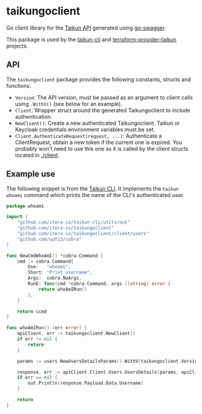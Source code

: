 # taikungoclient

Go client library for the [Taikun API](https://api.taikun.cloud/) generated
using [go-swagger](https://goswagger.io/).

This package is used by the
[taikun-cli](https://github.com/itera-io/taikun-cli) and
[terraform-provider-taikun](https://github.com/itera-io/terraform-provider-taikun)
projects.

## API
The `taikungoclient` package provides the following constants, structs and
functions.

- `Version`: The API version, must be passed as an argument to client calls
    using `.WithV()` (see below for an example).
- `Client`: Wrapper struct around the generated Taikungoclient to include
    authentication.
- `NewClient()`: Create a new authenticated Taikungoclient. Taikun or Keycloak
    credentials environment variables must be set.
- `Client.AuthenticateRequest(request, ...)`: Authenticate a ClientRequest,
    obtain a new token if the current one is expired. You probably won't need
    to use this one as it is called by the client structs located in
    [./client](./client).

## Example use
The following snippet is from the
[Taikun CLI](https://github.com/itera-io/taikun-cli). It implements the
`taikun whoami` command which prints the name of the CLI's authenticated user.

```go
package whoami

import (
	"github.com/itera-io/taikun-cli/utils/out"
	"github.com/itera-io/taikungoclient"
	"github.com/itera-io/taikungoclient/client/users"
	"github.com/spf13/cobra"
)

func NewCmdWhoAmI() *cobra.Command {
	cmd := cobra.Command{
		Use:   "whoami",
		Short: "Print username",
		Args:  cobra.NoArgs,
		RunE: func(cmd *cobra.Command, args []string) error {
			return whoAmIRun()
		},
	}

	return &cmd
}

func whoAmIRun() (err error) {
	apiClient, err := taikungoclient.NewClient()
	if err != nil {
		return
	}

	params := users.NewUsersDetailsParams().WithV(taikungoclient.Version)

	response, err := apiClient.Client.Users.UsersDetails(params, apiClient)
	if err == nil {
		out.Println(response.Payload.Data.Username)
	}

	return
}
```
